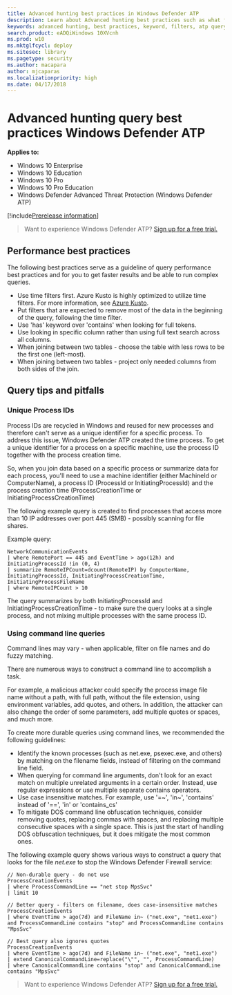 ```yaml
---
title: Advanced hunting best practices in Windows Defender ATP
description: Learn about Advanced hunting best practices such as what filters and keywords to use to effectively query data.
keywords: advanced hunting, best practices, keyword, filters, atp query, query atp data, intellisense, atp telemetry, events, events telemetry, azure log analytics
search.product: eADQiWindows 10XVcnh
ms.prod: w10
ms.mktglfcycl: deploy
ms.sitesec: library
ms.pagetype: security
ms.author: macapara
author: mjcaparas
ms.localizationpriority: high
ms.date: 04/17/2018
---
```


# Advanced hunting query best practices Windows Defender ATP

**Applies to:**

- Windows 10 Enterprise
- Windows 10 Education
- Windows 10 Pro
- Windows 10 Pro Education
- Windows Defender Advanced Threat Protection (Windows Defender ATP)

[!include[Prerelease information](prerelease.md)]

>Want to experience Windows Defender ATP? [Sign up for a free trial.](https://www.microsoft.com/en-us/WindowsForBusiness/windows-atp?ocid=docs-wdatp-bestpractices-abovefoldlink)

## Performance best practices
The following best practices serve as a guideline of query performance best practices and for you to get faster results and be able to run complex queries. 
- Use time filters first. Azure Kusto is highly optimized to utilize time filters. For more information, see [Azure Kusto](https://docs.microsoft.com/connectors/kusto/).
- Put filters that are expected to remove most of the data in the beginning of the query, following the time filter.
- Use 'has' keyword over 'contains' when looking for full tokens.
- Use looking in specific column rather than using full text search across all columns.
- When joining between two tables - choose the table with less rows to be the first one (left-most). 
- When joining between two tables - project only needed columns from both sides of the join.

## Query tips and pitfalls

### Unique Process IDs
Process IDs are recycled in Windows and reused for new processes and therefore can't serve as a unique identifier for a specific process.
To address this issue, Windows Defender ATP created the time process. To get a unique identifier for a process on a specific machine, use the process ID together with the process creation time.


So, when you join data based on a specific process or summarize data for each process, you'll need to use a machine identifier (either MachineId or ComputerName), a process ID (ProcessId or InitiatingProcessId) and the process creation time (ProcessCreationTime or InitiatingProcessCreationTime)

The following example query is created to find processes that access more than 10 IP addresses over port 445 (SMB) - possibly scanning for file shares.

Example query:
```
NetworkCommunicationEvents
| where RemotePort == 445 and EventTime > ago(12h) and InitiatingProcessId !in (0, 4)
| summarize RemoteIPCount=dcount(RemoteIP) by ComputerName, InitiatingProcessId, InitiatingProcessCreationTime, InitiatingProcessFileName
| where RemoteIPCount > 10
```

The query summarizes by both InitiatingProcessId and InitiatingProcessCreationTime - to make sure the query looks at a single process, and not mixing multiple processes with the same process ID.

### Using command line queries

Command lines may vary - when applicable, filter on file names and do fuzzy matching. 

There are numerous ways to construct a command line to accomplish a task. 

For example, a malicious attacker could specify the process image file name without a path, with full path, without the file extension, using environment variables, add quotes, and others. In addition, the attacker can also change the order of some parameters, add multiple quotes or spaces, and much more.

To create more durable queries using command lines, we recommended the following guidelines:
- Identify the known processes (such as net.exe, psexec.exe, and others) by matching on the filename fields, instead of filtering on the command line field.
- When querying for command line arguments, don't look for an exact match on multiple unrelated arguments in a certain order. Instead, use regular expressions or use multiple separate contains operators.
- Use case insensitive matches. For example, use '=~', 'in~', 'contains' instead of '==', 'in' or 'contains_cs'
- To mitigate DOS command line obfuscation techniques, consider removing quotes, replacing commas with spaces, and replacing multiple consecutive spaces with a single space. This is just the start of handling DOS obfuscation techniques, but it does mitigate the most common ones.

The following example query shows various ways to construct a query that looks for the file *net.exe* to stop the Windows Defender Firewall service:

```
// Non-durable query - do not use
ProcessCreationEvents
| where ProcessCommandLine == "net stop MpsSvc"
| limit 10

// Better query - filters on filename, does case-insensitive matches
ProcessCreationEvents
| where EventTime > ago(7d) and FileName in~ ("net.exe", "net1.exe") and ProcessCommandLine contains "stop" and ProcessCommandLine contains "MpsSvc" 

// Best query also ignores quotes
ProcessCreationEvents
| where EventTime > ago(7d) and FileName in~ ("net.exe", "net1.exe")
| extend CanonicalCommandLine=replace("\"", "", ProcessCommandLine)
| where CanonicalCommandLine contains "stop" and CanonicalCommandLine contains "MpsSvc" 
```

>Want to experience Windows Defender ATP? [Sign up for a free trial.](https://www.microsoft.com/en-us/WindowsForBusiness/windows-atp?ocid=docs-wdatp-bestpractices-belowfoldlink)        



